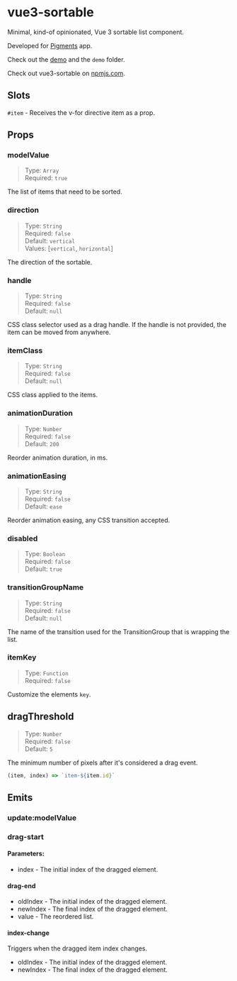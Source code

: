# vue3-sortable

Minimal, kind-of opinionated, Vue 3 sortable list component.

Developed for [Pigments](https://www.instagram.com/pigmentsapp/) app.

Check out the [demo](https://covorsorin.github.io/vue3-sortable/) and the `demo` folder.

Check out vue3-sortable on [npmjs.com](https://www.npmjs.com/package/vue3-sortable).

## Slots

`#item` - Receives the v-for directive item as a prop.

## Props

### modelValue

> Type: `Array`<br>
> Required: `true`<br>

The list of items that need to be sorted.

### direction

> Type: `String`<br>
> Required: `false`<br>
> Default: `vertical`<br>
> Values: [`vertical`, `horizontal`]<br>

The direction of the sortable.

### handle

> Type: `String`<br>
> Required: `false`<br>
> Default: `null`<br>

CSS class selector used as a drag handle. If the handle is not provided, the item can be moved from anywhere.

### itemClass

> Type: `String`<br>
> Required: `false`<br>
> Default: `null`<br>

CSS class applied to the items.

### animationDuration

> Type: `Number`<br>
> Required: `false`<br>
> Default: `200`<br>

Reorder animation duration, in ms.

### animationEasing

> Type: `String`<br>
> Required: `false`<br>
> Default: `ease`<br>

Reorder animation easing, any CSS transition accepted.

### disabled

> Type: `Boolean`<br>
> Required: `false`<br>
> Default: `true`<br>

### transitionGroupName

> Type: `String`<br>
> Required: `false`<br>
> Default: `null`<br>

The name of the transition used for the TransitionGroup that is wrapping the list.

### itemKey

> Type: `Function`<br>
> Required: `false`<br>

Customize the elements `key`.

## dragThreshold

> Type: `Number`<br>
> Required: `false`<br>
> Default: `5`<br>

The minimum number of pixels after it's considered a drag event.

```javascript
(item, index) => `item-${item.id}`
```

## Emits

### update:modelValue

### drag-start

#### Parameters:

- index - The initial index of the dragged element.

#### drag-end

- oldIndex - The initial index of the dragged element.
- newIndex - The final index of the dragged element.
- value - The reordered list.

#### index-change

Triggers when the dragged item index changes.

- oldIndex - The initial index of the dragged element.
- newIndex - The final index of the dragged element.
